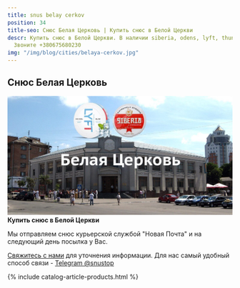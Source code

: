 ```yaml
---
title: snus belay cerkov
position: 34
title-seo: Снюс Белая Церковь | Купить снюс в Белой Церкви
descr: Купить снюс в Белой Церкви. В наличии siberia, odens, lyft, thunder, general и другие.
  Звоните +380675680230
img: "/img/blog/cities/belaya-cerkov.jpg"
---
```


<section class="mb-4">
	<h1>Снюс Белая Церковь</h1>
	<div class="row">
		<div class="col-md-7">
			<img class="img-fluid" src="/img/blog/cities/belaya-cerkov.jpg" alt="Снюс Белая Церковь">
		</div>
		<div class="col-md-5">
			<strong>Купить снюс в Белой Церкви</strong>
			<p>Мы отправляем снюс курьерской службой "Новая Почта" и на следующий день посылка у Вас.</p>
			<p><a href="#contactModal" data-toggle="modal" data-target="#contactModal">Свяжитесь с нами</a> для уточнения информации. Для нас самый удобный способ связи - <a href="//t.me/snustop" target="_blank" title="Telegram"><i class="icon-telegram"></i>Telegram @snustop</a></p>
		</div>
	</div>
</section>

{% include catalog-article-products.html %}